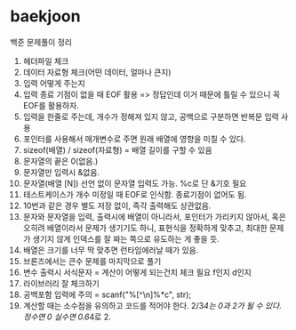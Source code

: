 # baekjoon

백준 문제풀이 정리

1. 헤더파일 체크
2. 데이터 자료형 체크(어떤 데이터, 얼마나 큰지)
3. 입력 어떻게 주는지
4. 입력 종료 기점이 없을 때 EOF 활용 => 정답인데 이거 때문에 틀릴 수 있으니 꼭 EOF를 활용하자.
5. 입력을 한줄로 주는데, 개수가 정해져 있지 않고, 공백으로 구분하면 반복문 입력 사용
6. 포인터를 사용해서 매개변수로 주면 원래 배열에 영향을 미칠 수 있다.
7. sizeof(배열) / sizeof(자료형) = 배열 길이를 구할 수 있음
8. 문자열의 끝은 0(없음.)
9. 문자열만 입력시 &없음.
10. 문자열(배열 [N]) 선언 없이 문자열 입력도 가능. %c로 단 &기호 필요
11. 테스트케이스가 개수 미정일 때 EOF로 인식함. 종료기점이 없어도 됨.
12. 10번과 같은 경우 별도 저장 없이, 즉각 출력해도 상관없음.
13. 문자와 문자열을 입력, 출력시에 배열이 아니라서, 포인터가 가리키지 않아서, 혹은 오히려 배열이라서 문제가 생기기도 하니, 표현식을 정확하게 맞추고, 최대한 문제가 생기지 않게 인덱스를 잘 짜는 쪽으로 유도하는 게 좋을 듯.
14. 배열은 크기를 너무 딱 맞추면 런타임에러날 때가 있음.
15. 브론즈에서는 큰수 문제를 마지막으로 풀기
16. 변수 출력시 서식문자 = 계산이 어떻게 되는건치 체크 필요 f인지 d인지
17. 라이브러리 잘 체크하기
18. 공백포함 입력에 주의 = scanf("%[^\n]%\*c", str);
19. 계산할 때는 소수점을 유의하고 코드를 적어야 한다. 2/3*4는 0과 2가 될 수 있다. 정수면 0 실수면 0.6*4로 2.
